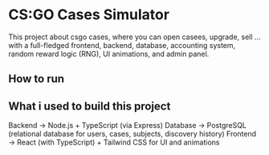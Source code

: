 # CS:GO Cases Simulator

This project about csgo cases, where you can open casees, upgrade, sell ...
with a full-fledged frontend, backend, database, accounting system, random reward logic (RNG), UI animations, and admin panel.




## How to run 








## What i used to build this project
Backend → Node.js + TypeScript (via Express)
Database → PostgreSQL (relational database for users, cases, subjects, discovery history)
Frontend → React (with TypeScript) + Tailwind CSS for UI and animations





##
